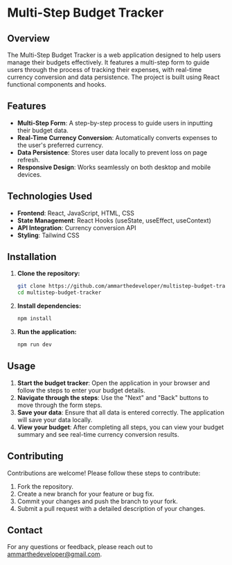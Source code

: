 # Multi-Step Budget Tracker

## Overview

The Multi-Step Budget Tracker is a web application designed to help users manage their budgets effectively. It features a multi-step form to guide users through the process of tracking their expenses, with real-time currency conversion and data persistence. The project is built using React functional components and hooks.

## Features

- **Multi-Step Form**: A step-by-step process to guide users in inputting their budget data.
- **Real-Time Currency Conversion**: Automatically converts expenses to the user's preferred currency.
- **Data Persistence**: Stores user data locally to prevent loss on page refresh.
- **Responsive Design**: Works seamlessly on both desktop and mobile devices.

## Technologies Used

- **Frontend**: React, JavaScript, HTML, CSS
- **State Management**: React Hooks (useState, useEffect, useContext)
- **API Integration**: Currency conversion API
- **Styling**: Tailwind CSS

## Installation

1. **Clone the repository:**

   ```bash
   git clone https://github.com/ammarthedeveloper/multistep-budget-tracker.git
   cd multistep-budget-tracker
   ```

2. **Install dependencies:**

   ```bash
   npm install
   ```

3. **Run the application:**

   ```bash
   npm run dev
   ```

## Usage

1. **Start the budget tracker**: Open the application in your browser and follow the steps to enter your budget details.
2. **Navigate through the steps**: Use the "Next" and "Back" buttons to move through the form steps.
3. **Save your data**: Ensure that all data is entered correctly. The application will save your data locally.
4. **View your budget**: After completing all steps, you can view your budget summary and see real-time currency conversion results.

## Contributing

Contributions are welcome! Please follow these steps to contribute:

1. Fork the repository.
2. Create a new branch for your feature or bug fix.
3. Commit your changes and push the branch to your fork.
4. Submit a pull request with a detailed description of your changes.

## Contact

For any questions or feedback, please reach out to [ammarthedeveloper@gmail.com](mailto:ammarthedeveloper@gmail.com).
